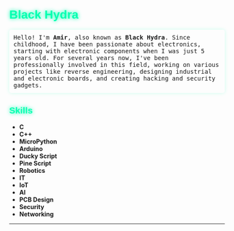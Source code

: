 # Black Hydra

Hello! I'm **Amir**, also known as **Black Hydra**. Since childhood, I have been passionate about electronics, starting with electronic components when I was just 5 years old. For several years now, I've been professionally involved in this field, working on various projects like reverse engineering, designing industrial and electronic boards, and creating hacking and security gadgets.

## Skills

- **C**
- **C++**
- **MicroPython**
- **Arduino**
- **Ducky Script**
- **Pine Script**
- **Robotics**
- **IT**
- **IoT**
- **AI**
- **PCB Design**
- **Security**
- **Networking**

---

<style>
  h1, h2 {
    color: #00ffb0;
    font-family: 'Rajdhani', sans-serif;
    text-shadow: 0 0 10px #00ffb0;
  }

  p {
    font-family: 'JetBrains Mono', monospace;
    background-color: rgba(255, 255, 255, 0.05);
    padding: 10px;
    border-radius: 5px;
    box-shadow: 0 0 10px rgba(0, 255, 176, 0.2);
  }
</style>
